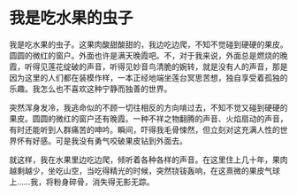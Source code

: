 # 我是吃水果的虫子

我是吃水果的虫子。这果肉酸甜酸甜的，我边吃边爬，不知不觉碰到硬硬的果皮。圆圆的微红的窗户。外面也许是满天晚霞吧。不，对于我来说，外面总是燃烧的晚霞，听得见莲花绽破的声音，听得见妙音鸟清脆的婉转，就是没有人的声音，那是因为这里的人们都在装模作样，一本正经地端坐莲台冥思苦想，独自享受着孤独的乐趣。我怎么也不喜欢这种宁静而独善的世界。 

突然浑身发冷，我逃命似的不顾一切往相反的方向啃过去，不知不觉又碰到硬硬的果皮。圆圆的微红的窗户还有晚霞。一种不祥之物翻腾的声音、火焰扇动的声音，有时还能听到人群痛苦的呻吟。瞬间，吓得我毛骨悚然，但立刻对这充满人性的世界怀有好感。可是我没有勇气咬破果皮钻到外面去。 

就这样，我在水果里边吃边爬，倾听着各种各样的声音。在这里住上几十年，果肉越剩越少，坐吃山空，当吃得精光的时候，突然铙钹轰响，在这熹微的果皮气球上……我，将粉身碎骨，消失得无影无踪。